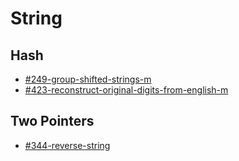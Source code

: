 # String

## Hash

* [#249-group-shifted-strings-m](../by-number/200-250.md#249-group-shifted-strings-m "mention")
* [#423-reconstruct-original-digits-from-english-m](../by-number/400-450.md#423-reconstruct-original-digits-from-english-m "mention")

## Two Pointers

* [#344-reverse-string](../by-number/300-350.md#344-reverse-string "mention")
